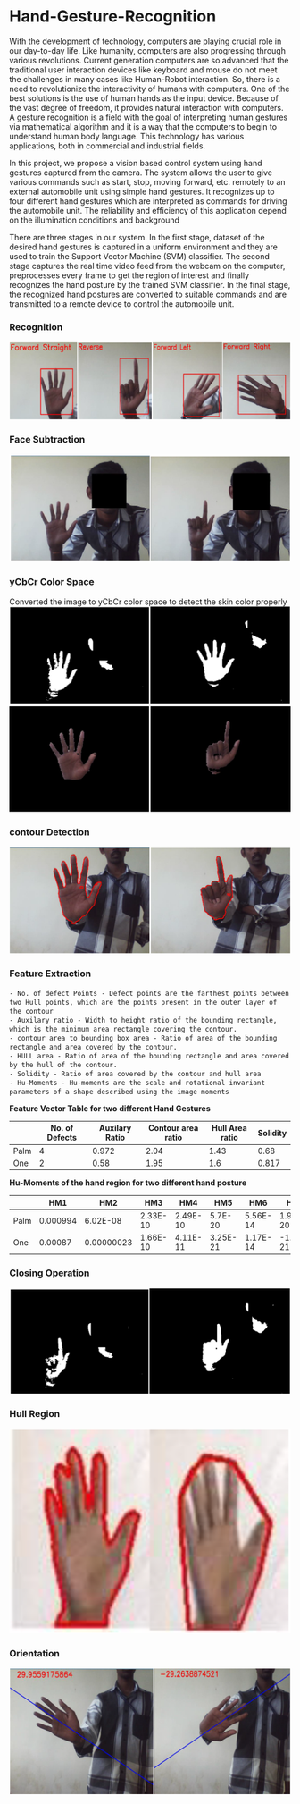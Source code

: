 # Hand-Gesture-Recognition

With the development of technology, computers are playing crucial role in our day-to-day life. Like humanity, computers are also progressing through various revolutions. Current generation computers are so advanced that the traditional user interaction devices like keyboard and mouse do not meet the challenges in many cases like Human-Robot interaction. So, there is a need to revolutionize the interactivity of humans with computers. One of the best solutions is the use of human hands as the input device. Because of the vast degree of freedom, it provides natural interaction with computers. A gesture recognition is a field with the goal of interpreting human gestures via mathematical algorithm and it is a way that the computers to begin to understand human body language. This technology has various applications, both in commercial and industrial fields.


In this project, we propose a vision based control system using hand gestures captured from the camera. The system allows the user to give various commands such as start, stop, moving forward, etc. remotely to an external automobile unit using simple hand gestures. It recognizes up to four different hand gestures which are interpreted as commands for driving the automobile unit. The reliability and efficiency of this application depend on the illumination conditions and background


There are three stages in our system. In the first stage, dataset of the desired hand gestures is captured in a uniform environment and they are used to train the Support Vector Machine (SVM) classifier. The second stage captures the real time video feed from the webcam on the computer, preprocesses every frame to get the region of interest and finally recognizes the hand posture by the trained SVM classifier. In the final stage, the recognized hand postures are converted to suitable commands and are transmitted to a remote device to control the automobile unit.

### Recognition
![](images/HandGestureRecognition.png)

### Face Subtraction
![](images/FaceSubtractionUsingHaar.png)

### yCbCr Color Space
Converted the image to yCbCr color space to detect the skin color properly
![](images/ycbcr.png)
![](images/ycbcr2.png)

### contour Detection
![](images/contour.png)

### Feature Extraction
    - No. of defect Points - Defect points are the farthest points between two Hull points, which are the points present in the outer layer of the contour
    - Auxilary ratio - Width to height ratio of the bounding rectangle, which is the minimum area rectangle covering the contour.
    - contour area to bounding box area - Ratio of area of the bounding rectangle and area covered by the contour.
    - HULL area - Ratio of area of the bounding rectangle and area covered by the hull of the contour.
    - Solidity - Ratio of area covered by the contour and hull area
    - Hu-Moments - Hu-moments are the scale and rotational invariant parameters of a shape described using the image moments

**Feature Vector Table for two different Hand Gestures**

|       | No. of Defects | Auxilary Ratio | Contour area ratio | Hull Area ratio | Solidity |
| ----- | -------------- | -------------- | ------------------ | --------------- | -------- |
| Palm | 4 | 0.972 | 2.04 | 1.43 | 0.68 |
| One | 2 | 0.58 | 1.95 | 1.6 | 0.817 |

**Hu-Moments of the hand region for two different hand posture**

|       | HM1 | HM2 | HM3 | HM4 | HM5 | HM6 | HM7 |
| ----- | --- | --- | --- | --- | --- | --- | --- |
| Palm | 0.000994 | 6.02E-08 | 2.33E-10 | 2.49E-10 | 5.7E-20 | 5.56E-14 | 1.91E-20 |
| One | 0.00087 | 0.00000023 | 1.66E-10 | 4.11E-11 | 3.25E-21 | 1.17E-14 | -1.05E-21 |

### Closing Operation
![](images/closing.png)

### Hull Region
![](images/contourAndHull.png)

### Orientation
![](images/orientation.png)


